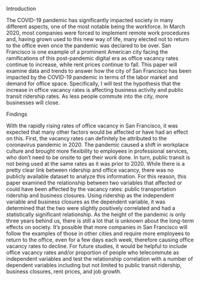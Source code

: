 Introduction

The COVID-19 pandemic has significantly impacted society in many different aspects, one of the most notable being the workforce. In March 2020, most companies were forced to implement remote work procedures and, having grown used to this new way of life, many elected not to return to the office even once the pandemic was declared to be over. San Francisco is one example of a prominent American city facing the ramifications of this post-pandemic digital era as office vacancy rates continue to increase, while rent prices continue to fall. This paper will examine data and trends to answer how the city of San Francisco has been impacted by the COVID-19 pandemic in terms of the labor market and demand for office space. Specifically, I will test the hypothesis that the increase in office vacancy rates is affecting business activity and public transit ridership rates. As less people commute into the city, more businesses will close. 



Findings

With the rapidly rising rates of office vacancy in San Francisco, it was expected that many other factors would be affected or have had an effect on this. First, the vacancy rates can definitely be attributed to the coronavirus pandemic in 2020. The pandemic caused a shift in workplace culture and brought more flexibility to employees in professional services, who don’t need to be onsite to get their work done. In turn, public transit is not being used at the same rates as it was prior to 2020. While there is a pretty clear link between ridership and office vacancy, there was no publicly available dataset to analyze this information. For this reason, this paper examined the relationship between two variables that affected or could have been affected by the vacancy rates: public transportation ridership and business closures. Using ridership as the independent variable and business closures as the dependent variable, it was determined that the two were slightly positively correlated and had a statistically significant relationship.
As the height of the pandemic is only three years behind us, there is still a lot that is unknown about the long-term effects on society. It’s possible that more companies in San Francisco will follow the examples of those in other cities and require more employees to return to the office, even for a few days each week, therefore causing office vacancy rates to decline. For future studies, it would be helpful to include office vacancy rates and/or proportion of people who telecommute as independent variables and test the relationship correlation with a number of dependent variables including but not limited to public transit ridership, business closures, rent prices, and job growth.
